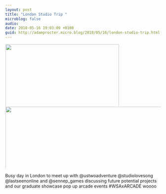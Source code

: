```yaml
---
layout: post
title: "London Studio Trip "
microblog: false
audio: 
date: 2018-05-16 19:03:09 +0100
guid: http://adamprocter.micro.blog/2018/05/16/london-studio-trip.html
---
```



<a href="http://discursive.adamprocter.co.uk/uploads/2018/57cebd2914.jpg"><img src="http://discursive.adamprocter.co.uk/uploads/2018/57cebd2914.jpg" width="600" height="367" style="display: inline-block; max-height: 200px; width: auto; padding: 1px;" class="sunlit_image" /></a><a href="http://discursive.adamprocter.co.uk/uploads/2018/d10bec36bb.jpg"><img src="http://discursive.adamprocter.co.uk/uploads/2018/d10bec36bb.jpg" width="600" height="600" style="display: inline-block; max-height: 200px; width: auto; padding: 1px;" class="sunlit_image" /></a>

Busy day in London to meet up with @ustwoadventure @studiolovesong @lastseenonline and @sennep_games discussing future potential projects and our graduate showcase pop up arcade events #WSAxARCADE woooo 

